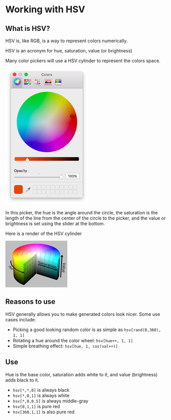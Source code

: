 # Working with HSV

## What is HSV?

HSV is, like RGB, is a way to represent colors numerically.

HSV is an acronym for hue, saturation, value (or brightness)

Many color pickers will use a HSV cylinder to represent the colors space.

![HSV color picker](/resources/images/hsv-color-picker.png)

In this picker, the hue is the angle around the circle, the saturation is the length of the line from the center of the circle to the picker, and the value or brightness is set using the slider at the bottom.

Here is a render of the HSV cylinder

![HSV cylinder](/resources/images/hsv-cylinder.png)

## Reasons to use

HSV generally allows you to make generated colors look nicer. Some use cases include:
* Picking a good looking random color is as simple as `hsv[rand(0,360), 1, 1]`
* Rotating a hue around the color wheel: `hsv[hue++, 1, 1]`
* Simple breathing effect: `hsv[hue, 1, cos(val++)]`

## Use

Hue is the base color, saturation adds white to it, and value (brightness) adds black to it.

* `hsv[*,*,0]` is always black
* `hsv[*,0,1]` is always white
* `hsv[*,0,0.5]` is always middle-gray
* `hsv[0,1,1]` is pure red
* `hsv[360,1,1]` is also pure red
